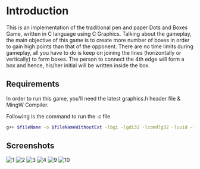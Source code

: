 
# Introduction

This is an implementation of the traditional pen and paper Dots and Boxes Game, written in C language using C Graphics. Talking about the gameplay, the main
objective of this game is to create more number of boxes in order to gain high points than that
of the opponent. There are no time limits during gameplay, all you have to do is keep on joining
the lines (horizontally or vertically) to form boxes. The person to connect the 4th edge will form a box and hence, his/her initial will be written inside the box.


## Requirements

In order to run this game, you'll need the latest graphics.h header file & MingW Compiler.

Following is the command to run the .c file
```bash
g++ $fileName -o $fileNameWithoutExt -lbgi -lgdi32 -lcomdlg32 -luuid -loleaut32 -lole32 -Wno-write-strings && $dir$fileNameWithoutExt
```
    
## Screenshots

![1](https://github.com/akshitbtw/Dots-and-Boxes-Game/assets/83155183/6aed8bce-3e7e-4ea9-93bd-588f8f7e4068)
![2](https://github.com/akshitbtw/Dots-and-Boxes-Game/assets/83155183/7c2855e5-65ee-47fc-bd4c-557bf90a4d53)
![3](https://github.com/akshitbtw/Dots-and-Boxes-Game/assets/83155183/b6264472-a54b-4a92-817d-da28024f64e5)
![4](https://github.com/akshitbtw/Dots-and-Boxes-Game/assets/83155183/220245e5-6418-45d3-91ac-a43b1ff069ba)
![9](https://github.com/akshitbtw/Dots-and-Boxes-Game/assets/83155183/6c69875a-2625-4034-9a71-55c295a7bd48)
![10](https://github.com/akshitbtw/Dots-and-Boxes-Game/assets/83155183/99f7d926-51a9-43e7-bc58-fbce02e46f46)


